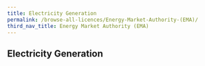 ```yaml
---
title: Electricity Generation
permalink: /browse-all-licences/Energy-Market-Authority-(EMA)/
third_nav_title: Energy Market Authority (EMA)
---
```

## Electricity Generation
